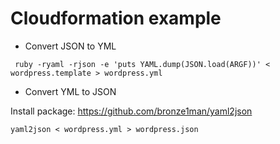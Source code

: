 # Cloudformation example




* Convert JSON to YML

```
 ruby -ryaml -rjson -e 'puts YAML.dump(JSON.load(ARGF))' < wordpress.template > wordpress.yml
```


* Convert YML to JSON

Install package: https://github.com/bronze1man/yaml2json

```
yaml2json < wordpress.yml > wordpress.json
```
